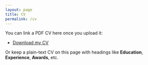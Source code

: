 ```yaml
---
layout: page
title: CV
permalink: /cv
---
```


You can link a PDF CV here once you upload it:

- [Download my CV](assets/cv.pdf)

Or keep a plain-text CV on this page with headings like **Education**, **Experience**, **Awards**, etc.
